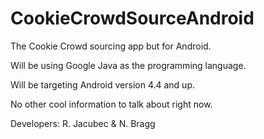 # CookieCrowdSourceAndroid
The Cookie Crowd sourcing app but for Android. 

Will be using Google Java as the programming language. 

Will be targeting Android version 4.4 and up. 

No other cool information to talk about right now. 

Developers: R. Jacubec & N. Bragg